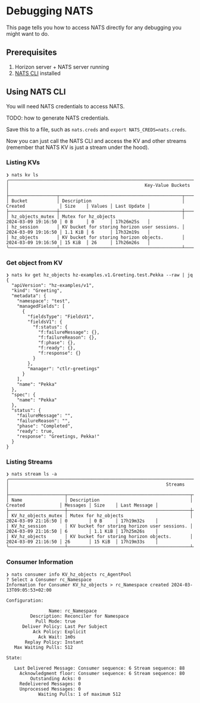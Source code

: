 # Debugging NATS

This page tells you how to access NATS directly for any debugging you might want to do.

## Prerequisites

1. Horizon server + NATS server running
2. [NATS CLI](https://github.com/nats-io/natscli) installed

## Using NATS CLI

You will need NATS credentials to access NATS.

TODO: how to generate NATS credentials.

Save this to a file, such as `nats.creds` and `export NATS_CREDS=nats.creds`.

Now you can just call the NATS CLI and access the KV and other streams (remember that NATS KV is just a stream under the hood).

### Listing KVs

```console
❯ nats kv ls
╭────────────────────────────────────────────────────────────────────────────────────────────────────────────────────────╮
│                                                   Key-Value Buckets                                                    │
├──────────────────┬──────────────────────────────────────────────┬─────────────────────┬─────────┬────────┬─────────────┤
│ Bucket           │ Description                                  │ Created             │ Size    │ Values │ Last Update │
├──────────────────┼──────────────────────────────────────────────┼─────────────────────┼─────────┼────────┼─────────────┤
│ hz_objects_mutex │ Mutex for hz_objects                         │ 2024-03-09 19:16:50 │ 0 B     │ 0      │ 17h26m25s   │
│ hz_session       │ KV bucket for storing horizon user sessions. │ 2024-03-09 19:16:50 │ 1.1 KiB │ 6      │ 17h32m19s   │
│ hz_objects       │ KV bucket for storing horizon objects.       │ 2024-03-09 19:16:50 │ 15 KiB  │ 26     │ 17h26m26s   │
╰──────────────────┴──────────────────────────────────────────────┴─────────────────────┴─────────┴────────┴─────────────╯
```

### Get object from KV

```console
❯ nats kv get hz_objects hz-examples.v1.Greeting.test.Pekka --raw | jq
{
  "apiVersion": "hz-examples/v1",
  "kind": "Greeting",
  "metadata": {
    "namespace": "test",
    "managedFields": [
      {
        "fieldsType": "FieldsV1",
        "fieldsV1": {
          "f:status": {
            "f:failureMessage": {},
            "f:failureReason": {},
            "f:phase": {},
            "f:ready": {},
            "f:response": {}
          }
        },
        "manager": "ctlr-greetings"
      }
    ],
    "name": "Pekka"
  },
  "spec": {
    "name": "Pekka"
  },
  "status": {
    "failureMessage": "",
    "failureReason": "",
    "phase": "Completed",
    "ready": true,
    "response": "Greetings, Pekka!"
  }
}
```

### Listing Streams

```console
❯ nats stream ls -a
╭──────────────────────────────────────────────────────────────────────────────────────────────────────────────────────────────╮
│                                                           Streams                                                            │
├─────────────────────┬──────────────────────────────────────────────┬─────────────────────┬──────────┬─────────┬──────────────┤
│ Name                │ Description                                  │ Created             │ Messages │ Size    │ Last Message │
├─────────────────────┼──────────────────────────────────────────────┼─────────────────────┼──────────┼─────────┼──────────────┤
│ KV_hz_objects_mutex │ Mutex for hz_objects                         │ 2024-03-09 21:16:50 │ 0        │ 0 B     │ 17h19m32s    │
│ KV_hz_session       │ KV bucket for storing horizon user sessions. │ 2024-03-09 21:16:50 │ 6        │ 1.1 KiB │ 17h25m26s    │
│ KV_hz_objects       │ KV bucket for storing horizon objects.       │ 2024-03-09 21:16:50 │ 26       │ 15 KiB  │ 17h19m33s    │
╰─────────────────────┴──────────────────────────────────────────────┴─────────────────────┴──────────┴─────────┴──────────────╯
```

### Consumer Information

```console
❯ nats consumer info KV_hz_objects rc_AgentPool
? Select a Consumer rc_Namespace
Information for Consumer KV_hz_objects > rc_Namespace created 2024-03-13T09:05:53+02:00

Configuration:

                Name: rc_Namespace
         Description: Reconciler for Namespace
           Pull Mode: true
      Deliver Policy: Last Per Subject
          Ack Policy: Explicit
            Ack Wait: 1m0s
       Replay Policy: Instant
   Max Waiting Pulls: 512

State:

   Last Delivered Message: Consumer sequence: 6 Stream sequence: 88
     Acknowledgment floor: Consumer sequence: 6 Stream sequence: 80
         Outstanding Acks: 0
     Redelivered Messages: 0
     Unprocessed Messages: 0
            Waiting Pulls: 1 of maximum 512
```
